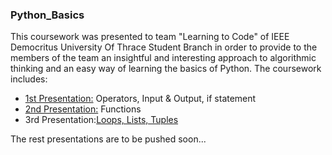 ### Python_Basics
This coursework was presented to team "Learning to Code" of IEEE Democritus University Of Thrace Student Branch in order to provide to the members of the team an insightful and interesting approach to algorithmic thinking and an easy way of learning the basics of Python.
The coursework includes:
- [1st Presentation:](https://github.com/emmanouilidisk/Python_Basics/blob/master/Presentations/1.%20Introduction.pdf) Operators, Input & Output, if statement
- [2nd Presentation:](https://github.com/emmanouilidisk/Python_Basics/blob/master/Presentations/2nd_presentation.pdf) Functions
- 3rd Presentation:[Loops, Lists, Tuples](https://github.com/emmanouilidisk/Python_Basics/blob/master/Presentations/3rd%20presentation.pdf)   

The rest presentations are to be pushed soon...
